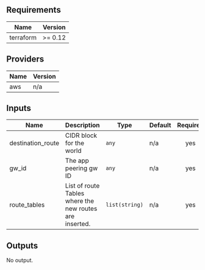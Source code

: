 ## Requirements

| Name | Version |
|------|---------|
| terraform | >= 0.12 |

## Providers

| Name | Version |
|------|---------|
| aws | n/a |

## Inputs

| Name | Description | Type | Default | Required |
|------|-------------|------|---------|:--------:|
| destination\_route | CIDR block for the world | `any` | n/a | yes |
| gw\_id | The app peering gw ID | `any` | n/a | yes |
| route\_tables | List of route Tables where the new routes are inserted. | `list(string)` | n/a | yes |

## Outputs

No output.

